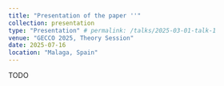 ```yaml
---
title: "Presentation of the paper ''"
collection: presentation
type: "Presentation" # permalink: /talks/2025-03-01-talk-1
venue: "GECCO 2025, Theory Session"
date: 2025-07-16
location: "Malaga, Spain"
---
```


TODO
